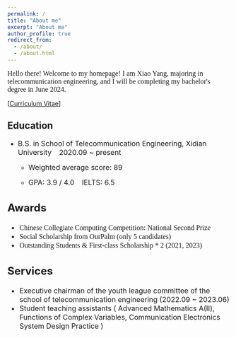 ```yaml
---
permalink: /
title: "About me"
excerpt: "About me"
author_profile: true
redirect_from: 
  - /about/
  - /about.html
---
```


<font face="微软雅黑" size=3>Hello there! Welcome to my homepage! I am Xiao Yang, majoring in telecommunication engineering, and I will be completing my bachelor's degree in June 2024.</font>

[[Curriculum Vitae](http://ste-young.github.io/files/CV.pdf)]

## Education
* <font size=3>B.S. in School of Telecommunication Engineering, Xidian University &ensp; 2020.09 ~ present</font>

  * <font size=3>Weighted average score: 89</font>

  * <font size=3>GPA: 3.9 / 4.0  &ensp;  IELTS: 6.5


## Awards
* <font face="微软雅黑" size=3>Chinese Collegiate Computing Competition: National Second Prize</font>
* <font face="微软雅黑" size=3>Social Scholarship from OurPalm (only 5 candidates)</font>
* <font face="微软雅黑" size=3>Outstanding Students & First-class Scholarship * 2 (2021, 2023)</font>


## Services
* <font size=3>Executive chairman of the youth league committee of the school of telecommunication engineering (2022.09 ~ 2023.06)</font>
* <font size=3>Student teaching assistants ( Advanced Mathematics A(Ⅱ), Functions of Complex Variables, Communication Electronics System Design Practice )</font>












